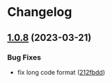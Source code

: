 # Changelog

## [1.0.8](https://github.com/terwer/vuepress-plugin-vdoing-comment/compare/v1.0.7...v1.0.8) (2023-03-21)


### Bug Fixes

* fix long code format ([212fbdd](https://github.com/terwer/vuepress-plugin-vdoing-comment/commit/212fbdd5a1997b604fd71e5148bdf1ca3ccb395c))
